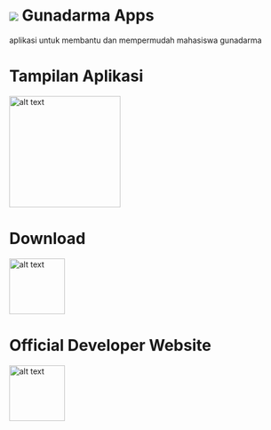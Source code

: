# <img src="https://img.icons8.com/material-outlined/100/undefined/github.png"/> Gunadarma Apps

aplikasi untuk membantu dan mempermudah mahasiswa gunadarma

# Tampilan Aplikasi
<img src="https://play-lh.googleusercontent.com/m6vAjOj5fxyxo-b-pgpB2IuTIvfaI3gCE-b3zp7HhzUzzQmqMutjddJSkyYmUaO5TQ=w1600-h767-rw" alt="alt text" width="200"/>

# Download
[<img src="https://img.utdstc.com/icon/c8c/d91/c8cd914e915d70dea2eabf58b1c03089fbe19c59729be8aec12170db47dd8f81:200" alt="alt text" width="100"/>](https://play.google.com/store/apps/details?id=com.dimasdesktop.gunadarma.gunadarma)

# Official Developer Website
[<img src="https://img.icons8.com/fluency/48/000000/internet.png" alt="alt text" width="100"/>](https://webku.one/ceo/)

